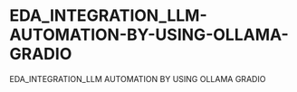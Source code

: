 # EDA_INTEGRATION_LLM-AUTOMATION-BY-USING-OLLAMA-GRADIO
EDA_INTEGRATION_LLM AUTOMATION BY USING OLLAMA GRADIO
